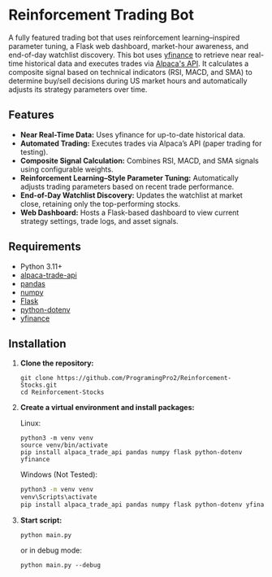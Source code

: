 # Reinforcement Trading Bot

A fully featured trading bot that uses reinforcement learning–inspired parameter tuning, a Flask web dashboard, market-hour awareness, and end-of-day watchlist discovery. This bot uses [yfinance](https://github.com/ranaroussi/yfinance) to retrieve near real-time historical data and executes trades via [Alpaca's API](https://alpaca.markets/). It calculates a composite signal based on technical indicators (RSI, MACD, and SMA) to determine buy/sell decisions during US market hours and automatically adjusts its strategy parameters over time.

## Features

- **Near Real-Time Data:** Uses yfinance for up-to-date historical data.
- **Automated Trading:** Executes trades via Alpaca’s API (paper trading for testing).
- **Composite Signal Calculation:** Combines RSI, MACD, and SMA signals using configurable weights.
- **Reinforcement Learning–Style Parameter Tuning:** Automatically adjusts trading parameters based on recent trade performance.
- **End-of-Day Watchlist Discovery:** Updates the watchlist at market close, retaining only the top-performing stocks.
- **Web Dashboard:** Hosts a Flask-based dashboard to view current strategy settings, trade logs, and asset signals.

## Requirements

- Python 3.11+
- [alpaca-trade-api](https://pypi.org/project/alpaca-trade-api/)
- [pandas](https://pandas.pydata.org/)
- [numpy](https://numpy.org/)
- [Flask](https://flask.palletsprojects.com/)
- [python-dotenv](https://pypi.org/project/python-dotenv/)
- [yfinance](https://pypi.org/project/yfinance/)

## Installation

1. **Clone the repository:**

   ```
   git clone https://github.com/ProgramingPro2/Reinforcement-Stocks.git
   cd Reinforcement-Stocks
   ```
   
2. **Create a virtual environment and install packages:**

   Linux:
   ```shell
   python3 -m venv venv
   source venv/bin/activate
   pip install alpaca_trade_api pandas numpy flask python-dotenv yfinance
   ```
   Windows (Not Tested):
   ```bash
   python3 -m venv venv
   venv\Scripts\activate
   pip install alpaca_trade_api pandas numpy flask python-dotenv yfinance
   ```

3. **Start script:**
   
   ```shell
   python main.py
   ```
   or in debug mode:
   ```shell
   python main.py --debug
   ```
